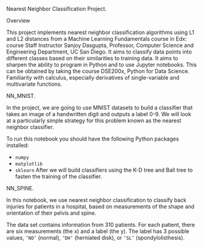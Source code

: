 Nearest Neighbor Classification Project.

Overview

This project implements nearest neighbor classification algorithms using L1 and L2 distances from a Machine Learning Fundamentals course in Edx: course Staff Instructor Sanjoy Dasgupta, Professor, Computer Science and Engineering Department, UC San Diego.
It aims to classify data points into different classes based on their similarities to training data.
It aims to sharpen the ability to program in Python and to use Jupyter notebooks. This can be obtained by taking the course DSE200x, Python for Data Science.
Familiarity with calculus, especially derivatives of single-variable and multivariate functions.

NN_MNIST.

In the project, we are going to use MNIST datasets to build a classifier that takes an image of a handwritten digit and outputs a label 0-9. We will look at a particularly simple strategy for this problem known as the nearest neighbor classifier.

To run this notebook you should have the following Python packages installed:
* `numpy`
* `matplotlib`
* `sklearn`
After we will build classifiers using the K-D tree and Ball tree to fasten the training of the classifier.

NN_SPINE.

In this notebook, we use nearest neighbor classification to classify back injuries for patients in a hospital, based on measurements of the shape and orientation of their pelvis and spine.

The data set contains information from 310 patients. For each patient, there are six measurements (the x) and a label (the y). The label has 3 possible values, `’NO’` (normal), `’DH’` (herniated disk), or `’SL’` (spondylolisthesis). 

